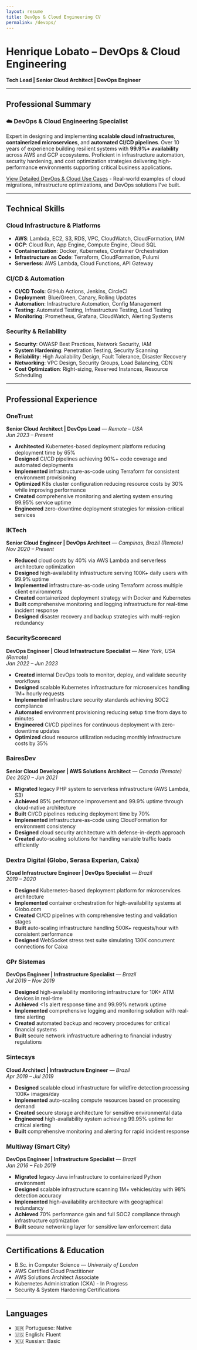 ```yaml
---
layout: resume
title: DevOps & Cloud Engineering CV
permalink: /devops/
---
```


# Henrique Lobato – DevOps & Cloud Engineering

**Tech Lead | Senior Cloud Architect | DevOps Engineer**

---

## Professional Summary

### ☁️ DevOps & Cloud Engineering Specialist

Expert in designing and implementing **scalable cloud infrastructures**, **containerized microservices**, and **automated CI/CD pipelines**. Over 10 years of experience building resilient systems with **99.9%+ availability** across AWS and GCP ecosystems. Proficient in infrastructure automation, security hardening, and cost optimization strategies delivering high-performance environments supporting critical business applications.

[View Detailed DevOps & Cloud Use Cases](/devops-cloud-use-cases/) - Real-world examples of cloud migrations, infrastructure optimizations, and DevOps solutions I've built.

---

## Technical Skills

### Cloud Infrastructure & Platforms
- **AWS**: Lambda, EC2, S3, RDS, VPC, CloudWatch, CloudFormation, IAM
- **GCP**: Cloud Run, App Engine, Compute Engine, Cloud SQL
- **Containerization**: Docker, Kubernetes, Container Orchestration
- **Infrastructure as Code**: Terraform, CloudFormation, Pulumi
- **Serverless**: AWS Lambda, Cloud Functions, API Gateway

### CI/CD & Automation
- **CI/CD Tools**: GitHub Actions, Jenkins, CircleCI
- **Deployment**: Blue/Green, Canary, Rolling Updates
- **Automation**: Infrastructure Automation, Config Management
- **Testing**: Automated Testing, Infrastructure Testing, Load Testing
- **Monitoring**: Prometheus, Grafana, CloudWatch, Alerting Systems

### Security & Reliability
- **Security**: OWASP Best Practices, Network Security, IAM
- **System Hardening**: Penetration Testing, Security Scanning
- **Reliability**: High Availability Design, Fault Tolerance, Disaster Recovery
- **Networking**: VPC Design, Security Groups, Load Balancing, CDN
- **Cost Optimization**: Right-sizing, Reserved Instances, Resource Scheduling

---

## Professional Experience

### OneTrust
**Senior Cloud Architect | DevOps Lead** — *Remote – USA*  
*Jun 2023 – Present*

- **Architected** Kubernetes-based deployment platform reducing deployment time by 65%
- **Designed** CI/CD pipelines achieving 90%+ code coverage and automated deployments
- **Implemented** infrastructure-as-code using Terraform for consistent environment provisioning
- **Optimized** K8s cluster configuration reducing resource costs by 30% while improving performance
- **Created** comprehensive monitoring and alerting system ensuring 99.95% service uptime
- **Engineered** zero-downtime deployment strategies for mission-critical services

### IKTech
**Senior Cloud Engineer | DevOps Architect** — *Campinas, Brazil (Remote)*  
*Nov 2020 – Present*

- **Reduced** cloud costs by 40% via AWS Lambda and serverless architecture optimization
- **Designed** high-availability infrastructure serving 100K+ daily users with 99.9% uptime
- **Implemented** infrastructure-as-code using Terraform across multiple client environments
- **Created** containerized deployment strategy with Docker and Kubernetes
- **Built** comprehensive monitoring and logging infrastructure for real-time incident response
- **Designed** disaster recovery and backup strategies with multi-region redundancy

### SecurityScorecard
**DevOps Engineer | Cloud Infrastructure Specialist** — *New York, USA (Remote)*  
*Jan 2022 – Jun 2023*

- **Created** internal DevOps tools to monitor, deploy, and validate security workflows
- **Designed** scalable Kubernetes infrastructure for microservices handling 1M+ hourly requests
- **Implemented** infrastructure security standards achieving SOC2 compliance
- **Automated** environment provisioning reducing setup time from days to minutes
- **Engineered** CI/CD pipelines for continuous deployment with zero-downtime updates
- **Optimized** cloud resource utilization reducing monthly infrastructure costs by 35%

### BairesDev
**Senior Cloud Developer | AWS Solutions Architect** — *Canada (Remote)*  
*Dec 2020 – Jun 2021*

- **Migrated** legacy PHP system to serverless infrastructure (AWS Lambda, S3)
- **Achieved** 85% performance improvement and 99.9% uptime through cloud-native architecture
- **Built** CI/CD pipelines reducing deployment time by 70%
- **Implemented** infrastructure-as-code using CloudFormation for environment consistency
- **Designed** cloud security architecture with defense-in-depth approach
- **Created** auto-scaling solutions for handling variable traffic loads efficiently

### Dextra Digital (Globo, Serasa Experian, Caixa)
**Cloud Infrastructure Engineer | DevOps Specialist** — *Brazil*  
*2019 – 2020*

- **Designed** Kubernetes-based deployment platform for microservices architecture
- **Implemented** container orchestration for high-availability systems at Globo.com
- **Created** CI/CD pipelines with comprehensive testing and validation stages
- **Built** auto-scaling infrastructure handling 500K+ requests/hour with consistent performance
- **Designed** WebSocket stress test suite simulating 130K concurrent connections for Caixa

### GPr Sistemas
**DevOps Engineer | Infrastructure Specialist** — *Brazil*  
*Jul 2019 – Nov 2019*

- **Designed** high-availability monitoring infrastructure for 10K+ ATM devices in real-time
- **Achieved** <1s alert response time and 99.99% network uptime
- **Implemented** comprehensive logging and monitoring solution with real-time alerting
- **Created** automated backup and recovery procedures for critical financial systems
- **Built** secure network infrastructure adhering to financial industry regulations

### Sintecsys
**Cloud Architect | Infrastructure Engineer** — *Brazil*  
*Apr 2019 – Jul 2019*

- **Designed** scalable cloud infrastructure for wildfire detection processing 100K+ images/day
- **Implemented** auto-scaling compute resources based on processing demand
- **Created** secure storage architecture for sensitive environmental data
- **Engineered** high-availability system achieving 99.95% uptime for critical alerting
- **Built** comprehensive monitoring and alerting for rapid incident response

### Multiway (Smart City)
**DevOps Engineer | Infrastructure Specialist** — *Brazil*  
*Jan 2016 – Feb 2019*

- **Migrated** legacy Java infrastructure to containerized Python environment
- **Designed** scalable infrastructure scanning 1M+ vehicles/day with 98% detection accuracy
- **Implemented** high-availability architecture with geographical redundancy
- **Achieved** 70% performance gain and full SOC2 compliance through infrastructure optimization
- **Built** secure networking layer for sensitive law enforcement data

---

## Certifications & Education

- B.Sc. in Computer Science — *University of London*  
- AWS Certified Cloud Practitioner  
- AWS Solutions Architect Associate
- Kubernetes Administration (CKA) - In Progress
- Security & System Hardening Certifications

---

## Languages

- 🇧🇷 Portuguese: Native  
- 🇺🇸 English: Fluent  
- 🇷🇺 Russian: Basic
